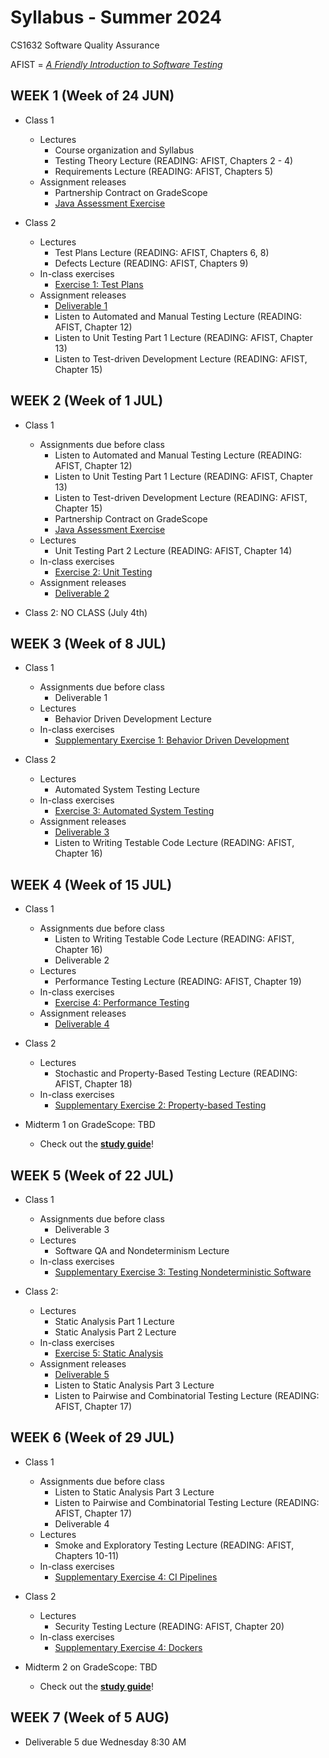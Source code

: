# Syllabus - Summer 2024
CS1632 Software Quality Assurance

AFIST = [_A Friendly Introduction to Software Testing_](software-quality-assurance-textbook.pdf)

## WEEK 1 (Week of 24 JUN)

* Class 1
  * Lectures
    * Course organization and Syllabus
    * Testing Theory Lecture (READING: AFIST, Chapters 2 - 4)
    * Requirements Lecture (READING: AFIST, Chapters 5)
  * Assignment releases
    * Partnership Contract on GradeScope
    * [Java Assessment Exercise](exercises/0)
  
* Class 2
  * Lectures
    * Test Plans Lecture (READING: AFIST, Chapters 6, 8)
    * Defects Lecture (READING: AFIST, Chapters 9)
  * In-class exercises
    * [Exercise 1: Test Plans](exercises/1)
  * Assignment releases
    * [Deliverable 1](deliverables/1)
    * Listen to Automated and Manual Testing Lecture (READING: AFIST, Chapter 12)
    * Listen to Unit Testing Part 1 Lecture (READING: AFIST, Chapter 13)
    * Listen to Test-driven Development Lecture (READING: AFIST, Chapter 15)

## WEEK 2 (Week of 1 JUL)

* Class 1 
  * Assignments due before class
    * Listen to Automated and Manual Testing Lecture (READING: AFIST, Chapter 12)
    * Listen to Unit Testing Part 1 Lecture (READING: AFIST, Chapter 13)
    * Listen to Test-driven Development Lecture (READING: AFIST, Chapter 15)
    * Partnership Contract on GradeScope
    * [Java Assessment Exercise](exercises/0)
  * Lectures
    * Unit Testing Part 2 Lecture (READING: AFIST, Chapter 14)
  * In-class exercises
    * [Exercise 2: Unit Testing](exercises/2)
  * Assignment releases
    * [Deliverable 2](deliverables/2)

* Class 2: NO CLASS (July 4th)

## WEEK 3 (Week of 8 JUL)

* Class 1
  * Assignments due before class
    * Deliverable 1
  * Lectures
    * Behavior Driven Development Lecture
  * In-class exercises
    * [Supplementary Exercise 1: Behavior Driven Development](exercises/Supplement1)

* Class 2
  * Lectures
    * Automated System Testing Lecture
  * In-class exercises
    * [Exercise 3: Automated System Testing](exercises/3)
  * Assignment releases
    * [Deliverable 3](deliverables/3)
    * Listen to Writing Testable Code Lecture (READING: AFIST, Chapter 16)

## WEEK 4 (Week of 15 JUL)

* Class 1
  * Assignments due before class
    * Listen to Writing Testable Code Lecture (READING: AFIST, Chapter 16)
    * Deliverable 2
  * Lectures
    * Performance Testing Lecture (READING: AFIST, Chapter 19)
  * In-class exercises
    * [Exercise 4: Performance Testing](exercises/4)
  * Assignment releases
    * [Deliverable 4](deliverables/4)

* Class 2
  * Lectures
    * Stochastic and Property-Based Testing Lecture (READING: AFIST, Chapter 18)
  * In-class exercises
    * [Supplementary Exercise 2: Property-based Testing](exercises/Supplement2)

* Midterm 1 on GradeScope: TBD
  * Check out the **[study guide](/study_guides/midterm_1_study_guide.md)**!

## WEEK 5 (Week of 22 JUL)


* Class 1
  * Assignments due before class
    * Deliverable 3
  * Lectures
    * Software QA and Nondeterminism Lecture
  * In-class exercises
    * [Supplementary Exercise 3: Testing Nondeterministic Software](exercises/Supplement3)

* Class 2: 
  * Lectures
    * Static Analysis Part 1 Lecture
    * Static Analysis Part 2 Lecture
  * In-class exercises
    * [Exercise 5: Static Analysis](exercises/5)
  * Assignment releases
    * [Deliverable 5](deliverables/5)
    * Listen to Static Analysis Part 3 Lecture
    * Listen to Pairwise and Combinatorial Testing Lecture (READING: AFIST, Chapter 17)

## WEEK 6 (Week of 29 JUL)

* Class 1
  * Assignments due before class
    * Listen to Static Analysis Part 3 Lecture
    * Listen to Pairwise and Combinatorial Testing Lecture (READING: AFIST, Chapter 17)
    * Deliverable 4
  * Lectures
    * Smoke and Exploratory Testing Lecture (READING: AFIST, Chapters 10-11)
  * In-class exercises
    * [Supplementary Exercise 4: CI Pipelines](exercises/Supplement4)

* Class 2
  * Lectures
    * Security Testing Lecture (READING: AFIST, Chapter 20)
  * In-class exercises
    * [Supplementary Exercise 4: Dockers](exercises/Supplement4)

* Midterm 2 on GradeScope: TBD
  * Check out the **[study guide](/study_guides/midterm_2_study_guide.md)**!

## WEEK 7 (Week of 5 AUG)

* Deliverable 5 due Wednesday 8:30 AM
